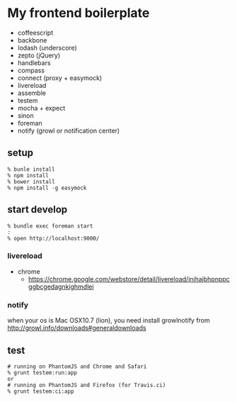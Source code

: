 # My frontend boilerplate

* coffeescript
* backbone
* lodash (underscore)
* zepto (jQuery)
* handlebars
* compass
* connect (proxy + easymock)
* livereload
* assemble
* testem
* mocha + expect
* sinon
* foreman
* notify (growl or notification center)

## setup

```
% bunle install
% npm install
% bower install
% npm install -g easymock
```

## start develop

```
% bundle exec foreman start
:
% open http://localhost:9000/
```

### livereload

* chrome
  * https://chrome.google.com/webstore/detail/livereload/jnihajbhpnppcggbcgedagnkighmdlei

### notify

when your os is Mac OSX10.7 (lion), you need install growlnotify from http://growl.info/downloads#generaldownloads

## test

```
# running on PhantomJS and Chrome and Safari
% grunt testem:run:app
or
# running on PhantomJS and Firefox (for Travis.ci)
% grunt testem:ci:app
```

